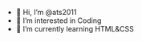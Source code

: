 - 👋 Hi, I’m @ats2011
- 👀 I’m interested in Coding
- 🌱 I’m currently learning HTML&CSS

<!---
ats2011/ats2011 is a ✨ special ✨ repository because its `README.md` (this file) appears on your GitHub profile.
You can click the Preview link to take a look at your changes.
--->
